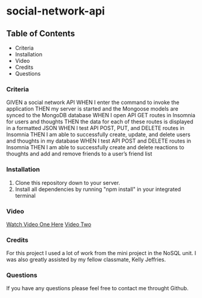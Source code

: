 # social-network-api

## Table of Contents
- Criteria
- Installation
- Video
- Credits
- Questions

### Criteria
GIVEN a social network API
WHEN I enter the command to invoke the application
THEN my server is started and the Mongoose models are synced to the MongoDB database
WHEN I open API GET routes in Insomnia for users and thoughts
THEN the data for each of these routes is displayed in a formatted JSON
WHEN I test API POST, PUT, and DELETE routes in Insomnia
THEN I am able to successfully create, update, and delete users and thoughts in my database
WHEN I test API POST and DELETE routes in Insomnia
THEN I am able to successfully create and delete reactions to thoughts and add and remove friends to a user’s friend list

### Installation
1. Clone this repository down to your server.
2. Install all dependencies by running "npm install" in your integrated terminal

### Video
[Watch Video One Here](https://youtu.be/9DE2569eFcQ)
[Video Two](https://youtu.be/_AyQq0qAC3A)

### Credits
For this project I used a lot of work from the mini project in the NoSQL unit. I was also greatly assisted by my fellow classmate, Kelly Jeffries.

### Questions
If you have any questions please feel free to contact me throught Github.
